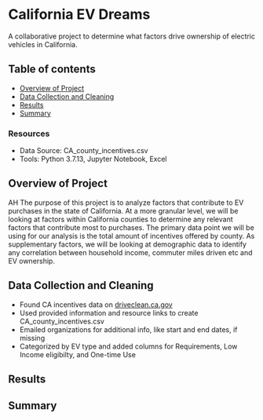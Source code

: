 # California EV Dreams
A collaborative project to determine what factors drive ownership of electric vehicles in California.

## Table of contents
* [Overview of Project](#overview-of-project)
* [Data Collection and Cleaning](#data-collection-and-cleaning)
* [Results](#results)
* [Summary](#summary)

### Resources
- Data Source: CA_county_incentives.csv
- Tools: Python 3.7.13, Jupyter Notebook, Excel

## Overview of Project
AH The purpose of this project is to analyze factors that contribute to EV purchases in the state of California. At a more granular level, we will be looking at factors within California counties to determine any relevant factors that contribute most to purchases. The primary data point we will be using for our analysis is the total amount of incentives offered by county. As supplementary factors, we will be looking at demographic data to identify any correlation between household income, commuter miles driven etc and EV ownership. 

## Data Collection and Cleaning
- Found CA incentives data on [driveclean.ca.gov](https://driveclean.ca.gov/search-incentives)
- Used provided information and resource links to create CA_county_incentives.csv
- Emailed organizations for additional info, like start and end dates, if missing
- Categorized by EV type and added columns for Requirements, Low Income eligibilty, and One-time Use

## Results

## Summary
